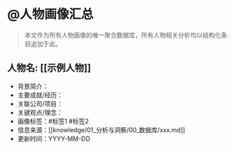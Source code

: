 # @人物画像汇总

> 本文件为所有人物画像的唯一聚合数据库，所有人物相关分析均以结构化条目追加于此。

## 人物名: [[示例人物]]
- 背景简介：
- 主要成就/经历：
- 关联公司/项目：
- 关键观点/理念：
- 画像标签：#标签1 #标签2
- 信息来源：[[knowledge/01_分析与洞察/00_数据库/xxx.md]]
- 更新时间：YYYY-MM-DD
